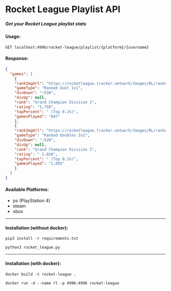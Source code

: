 # Rocket League Playlist API
##### Get your Rocket League playlist stats

#### Usage:

```
GET localhost:4996/rocket-league/playlist/{platform}/{username}
```

#### Response:

```Json
{
  "games": [
    {
    "rankImgUrl": "https://rocketleague.tracker.network/Images/RL/ranked/s4-19.png",
    "gameType": "Ranked Duel 1v1",
    "divDown": "~538",
    "divUp": null,
    "rank": "Grand Champion Division I",
    "rating": "1,759",
    "topPercent": " (Top 0.1%)",
    "gamesPlayed": "847"
    },
    {
    "rankImgUrl": "https://rocketleague.tracker.network/Images/RL/ranked/s4-19.png",
    "gameType": "Ranked Doubles 2v2",
    "divDown": "~520",
    "divUp": null,
    "rank": "Grand Champion Division I",
    "rating": " 2,020",
    "topPercent": " (Top 0.1%)",
    "gamesPlayed": "1,095"
    }
  ]
}
```

#### Available Platforms:
 
  - ps (PlayStation 4)
  - steam
  - xbox
 
--- 

#### Installation (without docker):

```
pip3 install -r requirements.txt
```

```
python3 rocket_league.py
```
---

#### Installation (with docker):

```
docker build -t rocket-league .
```

```
docker run -d --name rl -p 4996:4996 rocket-league
```
